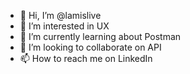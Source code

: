 - 👋 Hi, I’m @lamislive
- 👀 I’m interested in UX 
- 🌱 I’m currently learning about Postman
- 💞️ I’m looking to collaborate on API
- 📫 How to reach me on LinkedIn

<!---
lamislive/lamislive is a ✨ special ✨ repository because its `README.md` (this file) appears on your GitHub profile.
You can click the Preview link to take a look at your changes.
--->
